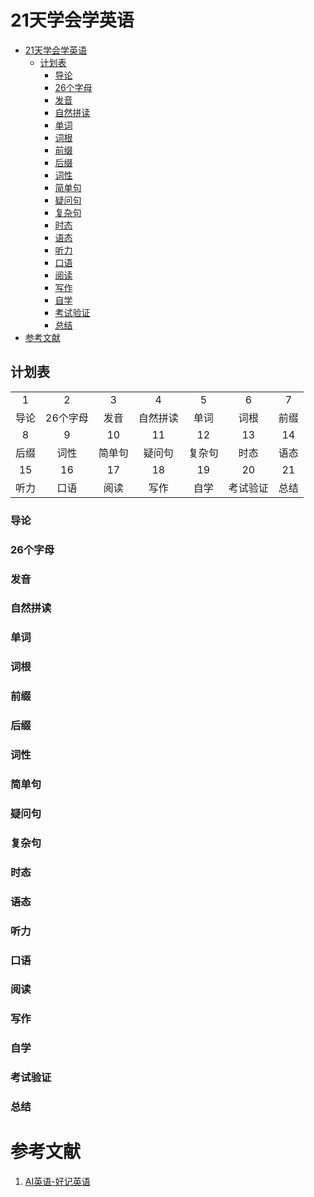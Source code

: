 # 21天学会学英语

- [21天学会学英语](#21天学会学英语)
  - [计划表](#计划表)
    - [导论](#导论)
    - [26个字母](#26个字母)
    - [发音](#发音)
    - [自然拼读](#自然拼读)
    - [单词](#单词)
    - [词根](#词根)
    - [前缀](#前缀)
    - [后缀](#后缀)
    - [词性](#词性)
    - [简单句](#简单句)
    - [疑问句](#疑问句)
    - [复杂句](#复杂句)
    - [时态](#时态)
    - [语态](#语态)
    - [听力](#听力)
    - [口语](#口语)
    - [阅读](#阅读)
    - [写作](#写作)
    - [自学](#自学)
    - [考试验证](#考试验证)
    - [总结](#总结)
- [参考文献](#参考文献)

## 计划表

|       |          |        |          |        |          |       |
| :---: | :------: | :----: | :------: | :----: | :------: | :---: |
|   1   |    2     |   3    |    4     |   5    |    6     |   7   |
| 导论  | 26个字母 |  发音  | 自然拼读 |  单词  |   词根   | 前缀  |
|   8   |    9     |   10   |    11    |   12   |    13    |  14   |
| 后缀  |   词性   | 简单句 |  疑问句  | 复杂句 |   时态   | 语态  |
|  15   |    16    |   17   |    18    |   19   |    20    |  21   |
| 听力  |   口语   |  阅读  |   写作   |  自学  | 考试验证 | 总结  |

### 导论

### 26个字母

### 发音

### 自然拼读

### 单词

### 词根

### 前缀

### 后缀

### 词性

### 简单句

### 疑问句

### 复杂句

### 时态

### 语态

### 听力

### 口语

### 阅读

### 写作

### 自学

### 考试验证

### 总结

# 参考文献

1. [AI英语-好记英语](https://www.xianglesong.com)

